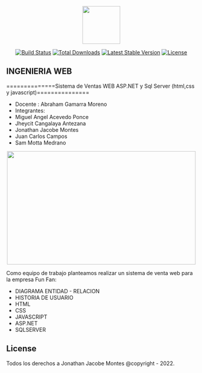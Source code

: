 <p align="center"><img src="https://media-exp3.licdn.com/dms/image/C4D0BAQHvIDcauEzzOw/company-logo_200_200/0/1519896243610?e=2159024400&v=beta&t=92YGieFxcwRpzrJ3-0vQ_gXXaWoUHBQo-ixW8gVMjMA" width="100" height="100"></p>

<p align="center">
<a href="https://travis-ci.org/laravel/framework"><img src="https://travis-ci.org/laravel/framework.svg" alt="Build Status"></a>
<a href="https://packagist.org/packages/laravel/framework"><img src="https://poser.pugx.org/laravel/framework/d/total.svg" alt="Total Downloads"></a>
<a href="https://packagist.org/packages/laravel/framework"><img src="https://poser.pugx.org/laravel/framework/v/stable.svg" alt="Latest Stable Version"></a>
<a href="https://packagist.org/packages/laravel/framework"><img src="https://poser.pugx.org/laravel/framework/license.svg" alt="License"></a>
</p>

## INGENIERIA WEB
==============Sistema de Ventas WEB ASP.NET y Sql Server (html,css y javascript)===============
- Docente : Abraham Gamarra Moreno
- Integrantes: 
- Miguel Angel Acevedo Ponce
- Jheycit Cangalaya Antezana
- Jonathan Jacobe Montes
- Juan Carlos Campos
- Sam Motta Medrano
<p align="center"><img src="https://i.ibb.co/606kPNQ/Login.png" width="500" height="300"></p>

Como equipo de trabajo planteamos realizar un sistema de venta web para la empresa Fun Fan:

- DIAGRAMA ENTIDAD - RELACION
- HISTORIA DE USUARIO
- HTML
- CSS
- JAVASCRIPT
- ASP.NET
- SQLSERVER
## License

Todos los derechos a Jonathan Jacobe Montes @copyright - 2022.
